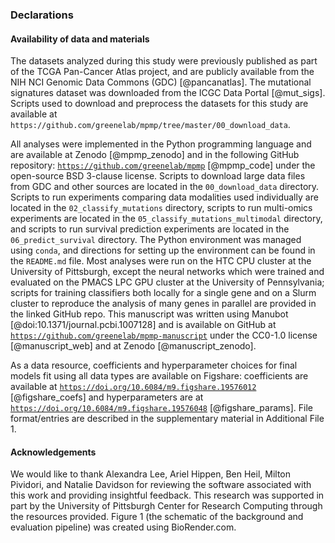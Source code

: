 ### Declarations

#### Availability of data and materials

The datasets analyzed during this study were previously published as part of the TCGA Pan-Cancer Atlas project, and are publicly available from the NIH NCI Genomic Data Commons (GDC) [@pancanatlas]. The mutational signatures dataset was downloaded from the ICGC Data Portal [@mut_sigs]. Scripts used to download and preprocess the datasets for this study are available at `https://github.com/greenelab/mpmp/tree/master/00_download_data`.

All analyses were implemented in the Python programming language and are available at Zenodo [@mpmp_zenodo] and in the following GitHub repository: [`https://github.com/greenelab/mpmp`](https://github.com/greenelab/mpmp) [@mpmp_code] under the open-source BSD 3-clause license.
Scripts to download large data files from GDC and other sources are located in the `00_download_data` directory.
Scripts to run experiments comparing data modalities used individually are located in the `02_classify_mutations` directory, scripts to run multi-omics experiments are located in the `05_classify_mutations_multimodal` directory, and scripts to run survival prediction experiments are located in the `06_predict_survival` directory.
The Python environment was managed using `conda`, and directions for setting up the environment can be found in the `README.md` file.
Most analyses were run on the HTC CPU cluster at the University of Pittsburgh, except the neural networks which were trained and evaluated on the PMACS LPC GPU cluster at the University of Pennsylvania; scripts for training classifiers both locally for a single gene and on a Slurm cluster to reproduce the analysis of many genes in parallel are provided in the linked GitHub repo.
This manuscript was written using Manubot [@doi:10.1371/journal.pcbi.1007128] and is available on GitHub at [`https://github.com/greenelab/mpmp-manuscript`](https://github.com/greenelab/mpmp-manuscript) under the CC0-1.0 license [@manuscript_web] and at Zenodo [@manuscript_zenodo].

As a data resource, coefficients and hyperparameter choices for final models fit using all data types are available on Figshare: coefficients are available at [`https://doi.org/10.6084/m9.figshare.19576012`](https://doi.org/10.6084/m9.figshare.19576012) [@figshare_coefs] and hyperparameters are at [`https://doi.org/10.6084/m9.figshare.19576048`](https://doi.org/10.6084/m9.figshare.19576048) [@figshare_params]. File format/entries are described in the supplementary material in Additional File 1.

#### Acknowledgements

We would like to thank Alexandra Lee, Ariel Hippen, Ben Heil, Milton Pividori, and Natalie Davidson for reviewing the software associated with this work and providing insightful feedback.
This research was supported in part by the University of Pittsburgh Center for Research Computing through the resources provided.
Figure 1 (the schematic of the background and evaluation pipeline) was created using BioRender.com.

